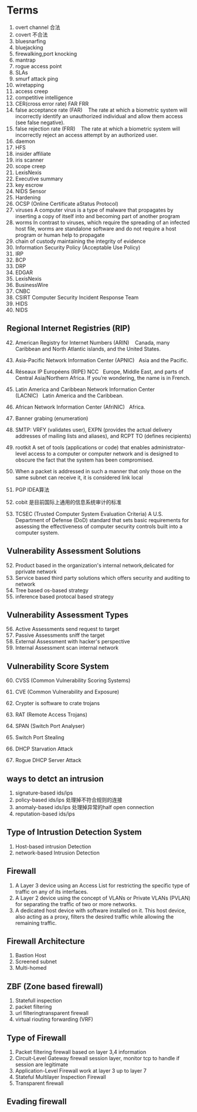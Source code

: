 # Terms #

1. overt channel 合法 
2. covert 不合法
3. bluesnarfing
4. bluejacking
5. firewalking,port knocking
6. mantrap
7. rogue access point
8. SLAs
9. smurf attack  ping
10. wiretapping
11. access creep
12. competitive intelligence
13. CER(cross error rate)  FAR FRR
14. false acceptance rate (FAR)    The rate at which a biometric system will incorrectly identify an unauthorized individual and allow them access (see false negative).
15. false rejection rate (FRR)    The rate at which a biometric system will incorrectly reject an access attempt by an authorized user.
16. daemon    
17. HFS
18. insider affiliate
19. iris scanner
20. scope creep
21. LexisNexis 
22. Executive summary
23. key escrow
24. NIDS Sensor 
25. Hardening
26. OCSP  (Online Certificate aStatus Protocol)
27. viruses		A computer virus is a type of malware that propagates by inserting a copy of itself into and becoming part of another program
28. worms		In contrast to viruses, which require the spreading of an infected host file, worms are standalone software and do not require a host program or human help to propagate
29. chain of custody 	maintaining the integrity of evidence
30. Information Security Policy (Acceptable Use Policy)	
31. IRP
32. BCP
33. DRP
35. EDGAR
36. LexisNexis
37. BusinessWire
38. CNBC
39. CSIRT		Computer Security Incident Response Team
40. HIDS
41. NIDS

## Regional Internet Registries (RIP) ##

42. American Registry for Internet Numbers (ARIN)    Canada, many Caribbean and North Atlantic islands, and the United States.
43. Asia-Pacific Network Information Center (APNIC)   Asia and the Pacific.
44. Réseaux IP Européens (RIPE) NCC   Europe, Middle East, and parts of Central Asia/Northern Africa. If you’re wondering, the name is in French.
45. Latin America and Caribbean Network Information Center (LACNIC)   Latin America and the Caribbean.
46. African Network Information Center (AfriNIC)   Africa.

47. Banner grabing  (enumeration)


48. SMTP: VRFY (validates user), EXPN (provides the actual delivery addresses of mailing lists and aliases), and RCPT TO (defines recipients)
49. rootkit    A set of tools (applications or code) that enables administrator-level access to a computer or computer network and is designed to obscure the fact that the system has been compromised.

48. When a packet is addressed in such a manner that only those on the same subnet can receive it, it is considered link local
49. PGP  IDEA算法
50. cobit	是目前国际上通用的信息系统审计的标准
51. TCSEC (Trusted Computer System Evaluation Criteria) A U.S. Department of Defense (DoD) standard that sets basic requirements for assessing the effectiveness of computer security controls built into a computer system.


## Vulnerability Assessment Solutions ##
52. Product based 	in the organization's internal network,delicated for pprivate network
53. Service based	third party solutions which offers security and auditing to network
54. Tree based		os-based strategy
55. inference based	 protocal based strategy

## Vulnerability Assessment Types ##
56. Active Assessments		send request to target
57. Passive Assessments		sniff the target 
58. External Assessment  	with hacker's perspective
59. Internal Assessment		scan internal network

## Vulnerability Score System ##
60. CVSS (Common Vulnerability Scoring Systems)
61. CVE  (Common Vulnerability and Exposure)


62. Crypter  is software to crate trojans
63. RAT (Remote Access  Trojans)
64. SPAN (Switch Port Analyser)
65. Switch Port Stealing
66. DHCP Starvation Attack
67. Rogue DHCP Server Attack

## ways to detct an intrusion ##

1. signature-based ids/ips
2. policy-based ids/ips		处理掉不符合规则的连接
3. anomaly-based ids/ips   处理掉异常的half open  connection
4. reputation-based ids/ips

## Type of Intrustion Detection System ##

1. Host-based intrusion Detection
2. network-based Intrusion Detection


## Firewall ##

1. A Layer 3 device using an Access List for restricting the specific type  of traffic on any of its interfaces. 
2. A Layer 2 device using the concept of VLANs or Private VLANs (PVLAN) for separating the traffic of two or more networks. 
3. A dedicated host device with software installed on it. This host device, also acting as a proxy, filters the desired traffic while allowing the remaining traffic. 

## Firewall Architecture ##

1. Bastion Host
2. Screened subnet
3. Multi-homed


## ZBF (Zone based firewall) ##

1. Statefull inspection
2. packet filtering
3. url filteringtransparent firewall
4. virtual riouting forwarding (VRF)


## Type of Firewall ##


1. Packet filtering firewall  based on layer 3,4 information
2. Circuit-Level Gateway firewall  session layer, monitor tcp to handle if session are legitimate
3. Application-Level Firewall work at layer 3 up to layer 7
4. Stateful Multilayer Inspection Firewall
5. Transparent firewall 


## Evading firewall ##







